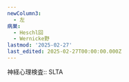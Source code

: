 ```yaml
---
newColumn3:
  - 左
病巣:
  - Heschl回
  - Wernicke野
lastmod: '2025-02-27'
last_edited: 2025-02-27T00:00:00.000Z
---
```


神経心理検査:: SLTA
